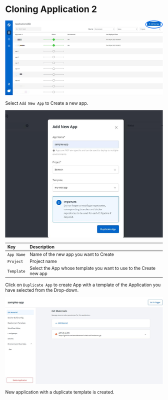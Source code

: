 # Cloning Application 2

![](../.gitbook/assets/d1%20%282%29.jpg)

Select `Add New App` to Create a new app.

![](../.gitbook/assets/clone_app1.jpg)

| Key | Description |
| :--- | :--- |
| `App Name` | Name of the new app you want to Create |
| `Project` | Project name |
| `Template` | Select the App whose template you want to use to the Create new app |

Click on `Duplicate App` to create App with a template of the Application you have selected from the Drop-down.

![](../.gitbook/assets/created-clone-app.jpg)

New application with a duplicate template is created.

